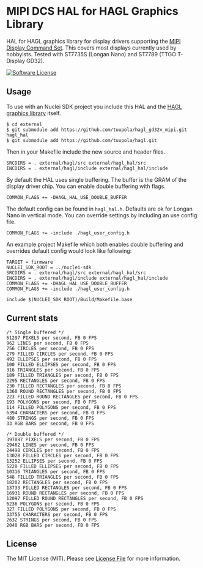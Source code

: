 # MIPI DCS HAL for HAGL Graphics Library

HAL for HAGL graphics library for display drivers supporting the [MIPI Display Command Set](https://www.mipi.org/specifications/display-command-set). This covers most displays currently used by hobbyists. Tested with ST7735S (Longan Nano) and ST7789 (TTGO T-Display GD32).

[![Software License](https://img.shields.io/badge/license-MIT-brightgreen.svg?style=flat-square)](LICENSE)

## Usage

To use with an Nuclei SDK project you include this HAL and the [HAGL graphics library](https://github.com/tuupola/hagl) itself.

```
$ cd external
$ git submodule add https://github.com/tuupola/hagl_gd32v_mipi.git hagl_hal
$ git submodule add https://github.com/tuupola/hagl.git
```

Then in your Makefile include the new source and header files.

```
SRCDIRS = . external/hagl/src external/hagl_hal/src
INCDIRS = . external/hagl/include external/hagl_hal/include
```

By default the HAL uses single buffering. The buffer is the GRAM of the display driver chip. You can enable double buffering with flags.

```
COMMON_FLAGS += -DHAGL_HAL_USE_DOUBLE_BUFFER
```

The default config can be found in `hagl_hal.h`. Defaults are ok for Longan Nano in vertical mode. You can override settings by including an use config file.

```
COMMON_FLAGS += -include ./hagl_user_config.h
```


An example project Makefile which both enables double buffering and overrides default config would look like following:

```
TARGET = firmware
NUCLEI_SDK_ROOT = ../nuclei-sdk
SRCDIRS = . external/hagl/src external/hagl_hal/src
INCDIRS = . external/hagl/include external/hagl_hal/include
COMMON_FLAGS += -DHAGL_HAL_USE_DOUBLE_BUFFER
COMMON_FLAGS += -include ./hagl_user_config.h

include $(NUCLEI_SDK_ROOT)/Build/Makefile.base
```

## Current stats

```
/* Single buffered */
61297 PIXELS per second, FB 0 FPS
962 LINES per second, FB 0 FPS
756 CIRCLES per second, FB 0 FPS
279 FILLED CIRCLES per second, FB 0 FPS
492 ELLIPSES per second, FB 0 FPS
100 FILLED ELLIPSES per second, FB 0 FPS
316 TRIANGLES per second, FB 0 FPS
189 FILLED TRIANGLES per second, FB 0 FPS
2295 RECTANGLES per second, FB 0 FPS
230 FILLED RECTANGLES per second, FB 0 FPS
1360 ROUND RECTANGLES per second, FB 0 FPS
223 FILLED ROUND RECTANGLES per second, FB 0 FPS
193 POLYGONS per second, FB 0 FPS
114 FILLED POLYGONS per second, FB 0 FPS
6394 CHARACTERS per second, FB 0 FPS
480 STRINGS per second, FB 0 FPS
33 RGB BARS per second, FB 0 FPS

/* Double buffered */
397087 PIXELS per second, FB 0 FPS
29462 LINES per second, FB 0 FPS
24498 CIRCLES per second, FB 0 FPS
13028 FILLED CIRCLES per second, FB 0 FPS
13252 ELLIPSES per second, FB 0 FPS
5228 FILLED ELLIPSES per second, FB 0 FPS
10316 TRIANGLES per second, FB 0 FPS
548 FILLED TRIANGLES per second, FB 0 FPS
18202 RECTANGLES per second, FB 0 FPS
13733 FILLED RECTANGLES per second, FB 0 FPS
16931 ROUND RECTANGLES per second, FB 0 FPS
12097 FILLED ROUND RECTANGLES per second, FB 0 FPS
6236 POLYGONS per second, FB 0 FPS
327 FILLED POLYGONS per second, FB 0 FPS
33755 CHARACTERS per second, FB 0 FPS
2632 STRINGS per second, FB 0 FPS
2040 RGB BARS per second, FB 0 FPS

```

## License

The MIT License (MIT). Please see [License File](LICENSE) for more information.
